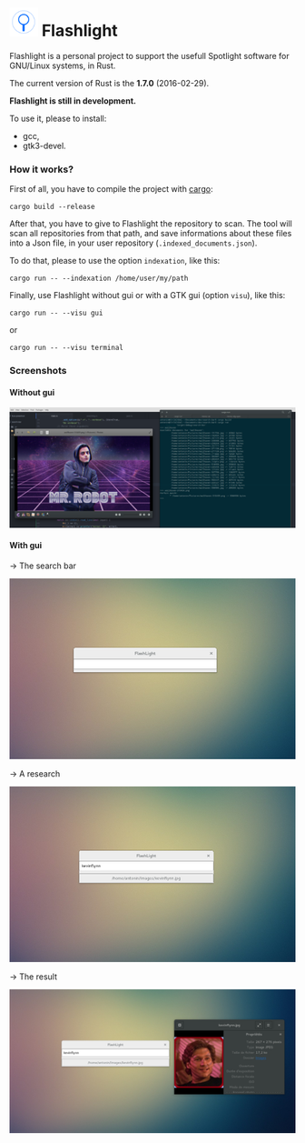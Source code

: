# <img alt="Flashlight" height="50" src="img/flashlight_icon.png"/> Flashlight

Flashlight is a personal project to support the usefull Spotlight software for GNU/Linux systems, in Rust.

The current version of Rust is the **1.7.0** (2016-02-29).

**Flashlight is still in development.**

To use it, please to install:
*	gcc,
*	gtk3-devel.

### How it works?

First of all, you have to compile the project with [cargo](https://crates.io/):
```
cargo build --release
```

After that, you have to give to Flashlight the repository to scan. The tool will scan all repositories from that path, and save informations about these files into a Json file, in your user repository (```.indexed_documents.json```).

To do that, please to use the option ```indexation```, like this:
```
cargo run -- --indexation /home/user/my/path
```

Finally, use Flashlight without gui or with a GTK gui (option ```visu```), like this:
```
cargo run -- --visu gui
```
or
```
cargo run -- --visu terminal
```

### Screenshots

#### Without gui

![Without GUI](img/flashlight_without_gui.png)

#### With gui

-> The search bar

![Simple search bar](img/flashlight_gui.png)

-> A research

![A simple research](img/flashlight_kevinflynn_s.png)

-> The result

![Display result](img/flashlight_kevinflynn_p.png)
